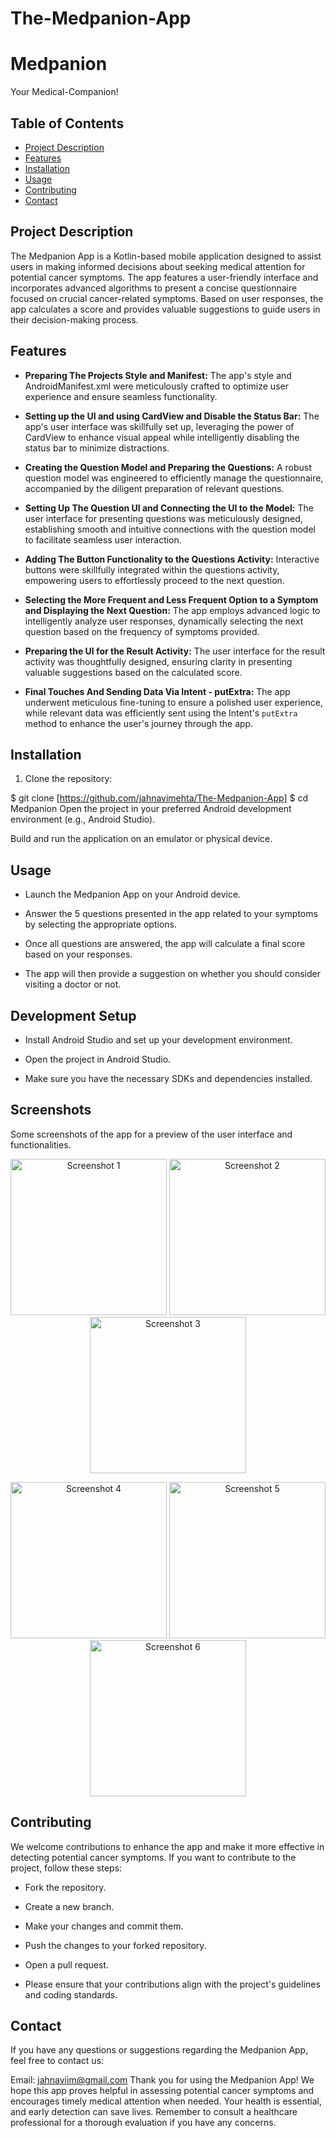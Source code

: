 # The-Medpanion-App

# Medpanion
Your Medical-Companion!


## Table of Contents

- [Project Description](#project-description)
- [Features](#features)
- [Installation](#installation)
- [Usage](#usage)
- [Contributing](#contributing)
- [Contact](#contact)

## Project Description

The Medpanion App  is a Kotlin-based mobile application designed to assist users
in making informed decisions about seeking medical attention for potential cancer symptoms. The app features 
a user-friendly interface and incorporates advanced algorithms to present a concise questionnaire focused on crucial 
cancer-related symptoms. Based on user responses, the app calculates a score and provides valuable suggestions to guide users in their decision-making process.

## Features

- **Preparing The Projects Style and Manifest:** The app's style and AndroidManifest.xml were meticulously crafted to optimize user experience and ensure seamless functionality.

- **Setting up the UI and using CardView and Disable the Status Bar:** The app's user interface was skillfully set up, leveraging the power of CardView to enhance visual appeal while intelligently disabling the status bar to minimize distractions.

- **Creating the Question Model and Preparing the Questions:** A robust question model was engineered to efficiently manage the questionnaire, accompanied by the diligent preparation of relevant questions.

- **Setting Up The Question UI and Connecting the UI to the Model:** The user interface for presenting questions was meticulously designed, establishing smooth and intuitive connections with the question model to facilitate seamless user interaction.

- **Adding The Button Functionality to the Questions Activity:** Interactive buttons were skillfully integrated within the questions activity, empowering users to effortlessly proceed to the next question.

- **Selecting the More Frequent and Less Frequent Option to a Symptom and Displaying the Next Question:** The app employs advanced logic to intelligently analyze user responses, dynamically selecting the next question based on the frequency of symptoms provided.

- **Preparing the UI for the Result Activity:** The user interface for the result activity was thoughtfully designed, ensuring clarity in presenting valuable suggestions based on the calculated score.

- **Final Touches And Sending Data Via Intent - putExtra:** The app underwent meticulous fine-tuning to ensure a polished user experience, while relevant data was efficiently sent using the Intent's `putExtra` method to enhance the user's journey through the app.

## Installation

1. Clone the repository:


$ git clone [https://github.com/jahnavimehta/The-Medpanion-App]
$ cd Medpanion
Open the project in your preferred Android development environment (e.g., Android Studio).

Build and run the application on an emulator or physical device.

## Usage
- Launch the Medpanion App on your Android device.

- Answer the 5 questions presented in the app related to your symptoms by selecting the appropriate options.

- Once all questions are answered, the app will calculate a final score based on your responses.

- The app will then provide a suggestion on whether you should consider visiting a doctor or not.

## Development Setup
- Install Android Studio and set up your development environment.

- Open the project in Android Studio.

- Make sure you have the necessary SDKs and dependencies installed.

## Screenshots
<p>Some screenshots of the app for a preview of the user interface and functionalities.</p>

<p align="center">
    <img src="https://github.com/jahnavimehta/The-Medpanion-App/assets/97538596/a4fef9ae-59df-42c8-b076-92bf48e84e13" alt="Screenshot 1" width="250">
    <img src="https://github.com/jahnavimehta/The-Medpanion-App/assets/97538596/a9f1888f-014d-451d-b738-e6c33d19d4ca" alt="Screenshot 2" width="250">
    <img src="https://github.com/jahnavimehta/The-Medpanion-App/assets/97538596/09b7336a-fd51-4303-8668-b8a0247622d4" alt="Screenshot 3" width="250">
</p>

<p align="center">
    <img src="https://github.com/jahnavimehta/The-Medpanion-App/assets/97538596/26ac1833-f8c7-4117-a50d-18a5b3efcce9" alt="Screenshot 4" width="250">
    <img src="https://github.com/jahnavimehta/The-Medpanion-App/assets/97538596/b60b4eab-4497-427a-a156-e4ed7b7d3f07" alt="Screenshot 5" width="250">
    <img src="https://github.com/jahnavimehta/The-Medpanion-App/assets/97538596/35910859-7296-43f8-af52-44aeee44646f" alt="Screenshot 6" width="250">
</p>








## Contributing
We welcome contributions to enhance the app and make it more effective in detecting potential cancer symptoms. If you want to contribute to the project, follow these steps:

- Fork the repository.

- Create a new branch.

- Make your changes and commit them.

- Push the changes to your forked repository.

- Open a pull request.

- Please ensure that your contributions align with the project's guidelines and coding standards.


## Contact
If you have any questions or suggestions regarding the Medpanion App, feel free to contact us:

Email: jahnaviim@gmail.com
Thank you for using the Medpanion App! We hope this app proves helpful in assessing potential cancer symptoms and encourages timely medical attention when needed. Your health is essential, and early detection can save lives. Remember to consult a healthcare professional for a thorough evaluation if you have any concerns.
